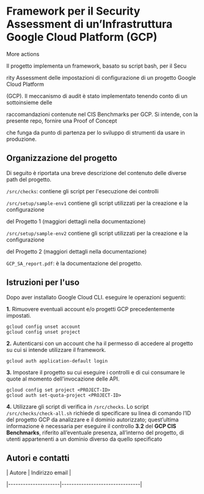 # Framework per il Security Assessment di un’Infrastruttura Google Cloud Platform (GCP)
More actions



Il progetto implementa un framework, basato su script bash, per il Secu

rity Assessment delle impostazioni di configurazione di un progetto Google Cloud Platform

(GCP). Il meccanismo di audit è stato implementato tenendo conto di un sottoinsieme delle

raccomandazioni contenute nel CIS Benchmarks per GCP. Si intende, con la presente repo, fornire una Proof of Concept

che funga da punto di partenza per lo sviluppo di strumenti da usare in produzione.



## Organizzazione del progetto

Di seguito è riportata una breve descrizione del contenuto delle diverse path del progetto.





`/src/checks`: contiene gli script per l'esecuzione dei controlli



`/src/setup/sample-env1` contiene gli script utilizzati per la creazione e la configurazione

del Progetto 1 (maggiori dettagli nella documentazione)



`/src/setup/sample-env2` contiene gli script utilizzati per la creazione e la configurazione

del Progetto 2 (maggiori dettagli nella documentazione)



`GCP_SA_report.pdf`: è la documentazione del progetto.





## Istruzioni per l'uso

Dopo aver installato Google Cloud CLI. eseguire le operazioni seguenti:


**1.** Rimuovere eventuali account e/o progetti GCP precedentemente impostati.
```
gcloud config unset account
gcloud config unset project
```

**2.** Autenticarsi con un account che ha il permesso di accedere al progetto su cui si intende
utilizzare il framework.

`gcloud auth application-default login`


**3.** Impostare il progetto su cui eseguire i controlli e di cui consumare le quote
al momento dell'invocazione delle API.

```
gcloud config set project <PROJECT-ID>
gcloud auth set-quota-project <PROJECT-ID>
```


**4.** Utilizzare gli script di verifica in `/src/checks`. Lo script `/src/checks/check-all.sh`
richiede di specificare su linea di comando
l’ID del progetto GCP da analizzare e il dominio autorizzato; quest’ultima informazione è
necessaria per eseguire il controllo **3.2** del **GCP CIS Benchmarks**, riferito all’eventuale presenza, all’interno del progetto,
di utenti appartenenti a un dominio diverso da quello specificato


## Autori e contatti

| Autore              | Indirizzo email                |

|---------------------|--------------------------------|